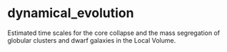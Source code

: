 # dynamical_evolution
Estimated time scales for the core collapse and the mass segregation of globular clusters and dwarf galaxies in the Local Volume. 
